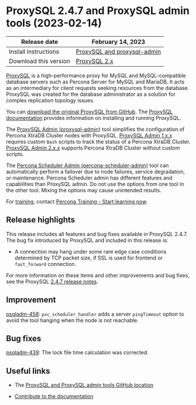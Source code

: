 # ProxySQL 2.4.7 and ProxySQL admin tools (2023-02-14)

| Release date | February 14, 2023 |
|---|---|
| Install instructions | [ProxySQL and proxysql-admin](https://docs.percona.com/proxysql/install-v2.html) |
| Download this version | [ProxySQL 2.x](https://www.percona.com/downloads/proxysql2/) |

[ProxySQL](https://proxysql.com/) is a high-performance proxy for MySQL and MySQL-compatible database servers such as Percona Server for MySQL and MariaDB. It acts as an intermediary for client requests seeking resources from the database. ProxySQL was created for the database administrator as a solution for complex replication topology issues. 

You can [download the original ProxySQL from GitHub](https://github.com/sysown/proxysql/releases). The [ProxySQL documentation](https://proxysql.com/documentation/) provides information on installing and running ProxySQL. 

The [ProxySQL Admin (proxysql-admin)](https://docs.percona.com/proxysql/v2-config.html) tool simplifies the configuration of Percona XtraDB Cluster nodes with ProxySQL. [ProxySQL Admin 1.x.x](https://docs.percona.com/proxysql/proxysql-v1.html) requires custom `Bash` scripts to track the status of a Percona XtraDB Cluster. [ProxySQL Admin 2.x.x](https://docs.percona.com/proxysql/psql-functions.html) supports Percona XtraDB Cluster without custom scripts.

The [Percona Scheduler Admin (percona-scheduler-admin)](https://docs.percona.com/proxysql/psa-scheduler.html) tool can automatically perform a failover due to node failures, service degradation, or maintenance. Percona Scheduler admin has different features and capabilities than ProxySQL admin. Do not use the options from one tool in the other tool. Mixing the options may cause unintended results.

For [training](https://www.percona.com/training), contact [Percona Training - Start learning now](https://learn.percona.com/contact-me).

## Release highlights

This release includes all features and bug fixes available in ProxySQL 2.4.7. The bug fix introduced by ProxySQL and included in this release is:

* A connection may hang under some rare edge case conditions determined by TCP packet size, if SSL is used for frontend or `fast_forward` connection. 

For more information on these items and other improvements and bug fixes, see the ProxySQL [2.4.7 release notes](https://github.com/sysown/proxysql/releases/tag/v2.4.7).

## Improvement

[psqladm-458](https://jira.percona.com/browse/PSQLADM-458): `pxc_scheduler_handler` adds a server `pingTimeout` option to avoid the tool hanging when the node is not reachable.

## Bug fixes

[psqladm-439](https://jira.percona.com/browse/PSQLADM-439): The lock file time calculation was corrected.

## Useful links

* The [ProxySQL and ProxySQL admin tools GitHub location](https://github.com/percona/proxysql-admin-tool)

* [Contribute to the documentation](https://github.com/percona/proxysql-admin-tool-doc/blob/main/source/contributing.md)